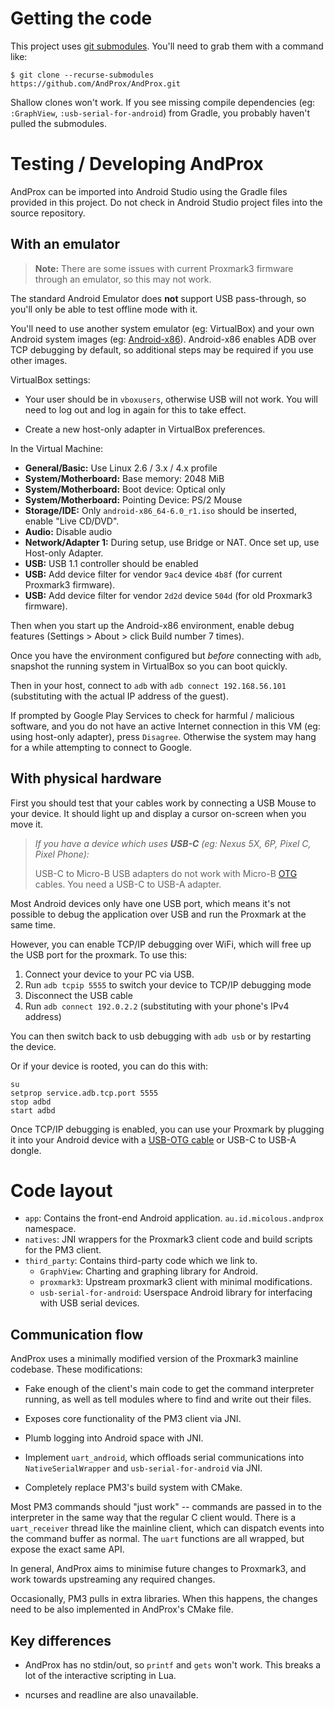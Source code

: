 # Getting the code

This project uses [git submodules][1].  You'll need to grab them with a command like:

```
$ git clone --recurse-submodules https://github.com/AndProx/AndProx.git
```

Shallow clones won't work.  If you see missing compile dependencies (eg: `:GraphView`,
`:usb-serial-for-android`) from Gradle, you probably haven't pulled the submodules.

# Testing / Developing AndProx

AndProx can be imported into Android Studio using the Gradle files provided in this project.  Do not
check in Android Studio project files into the source repository.

## With an emulator

> **Note:** There are some issues with current Proxmark3 firmware through an emulator, so this may
> not work.

The standard Android Emulator does **not** support USB pass-through, so you'll only be able to test
offline mode with it.

You'll need to use another system emulator (eg: VirtualBox) and your own Android system images (eg:
[Android-x86][2]).  Android-x86 enables ADB over TCP debugging by default, so additional steps may
be required if you use other images.

VirtualBox settings:

- Your user should be in `vboxusers`, otherwise USB will not work. You will need to log out and log
  in again for this to take effect.

- Create a new host-only adapter in VirtualBox preferences.

In the Virtual Machine:

- **General/Basic:** Use Linux 2.6 / 3.x / 4.x profile
- **System/Motherboard:** Base memory: 2048 MiB
- **System/Motherboard:** Boot device: Optical only
- **System/Motherboard:** Pointing Device: PS/2 Mouse
- **Storage/IDE:** Only `android-x86_64-6.0_r1.iso` should be inserted, enable "Live CD/DVD".
- **Audio:** Disable audio
- **Network/Adapter 1:** During setup, use Bridge or NAT. Once set up, use Host-only Adapter.
- **USB:** USB 1.1 controller should be enabled
- **USB:** Add device filter for vendor `9ac4` device `4b8f` (for current Proxmark3 firmware).
- **USB:** Add device filter for vendor `2d2d` device `504d` (for old Proxmark3 firmware).

Then when you start up the Android-x86 environment, enable debug features (Settings > About > click
Build number 7 times).

Once you have the environment configured but *before* connecting with `adb`, snapshot the running
system in VirtualBox so you can boot quickly.

Then in your host, connect to `adb` with `adb connect 192.168.56.101` (substituting with the actual
IP address of the guest).

If prompted by Google Play Services to check for harmful / malicious software, and you do not have
an active Internet connection in this VM (eg: using host-only adapter), press `Disagree`.  Otherwise
the system may hang for a while attempting to connect to Google.

## With physical hardware

First you should test that your cables work by connecting a USB Mouse to your device.  It should
light up and display a cursor on-screen when you move it.

> *If you have a device which uses **USB-C** (eg: Nexus 5X, 6P, Pixel C, Pixel Phone):*
>
> USB-C to Micro-B USB adapters do not work with Micro-B [OTG][3] cables. You need a USB-C to USB-A
> adapter.

Most Android devices only have one USB port, which means it's not possible to debug the application
over USB and run the Proxmark at the same time.

However, you can enable TCP/IP debugging over WiFi, which will free up the USB port for the
proxmark.  To use this:

1. Connect your device to your PC via USB.
2. Run `adb tcpip 5555` to switch your device to TCP/IP debugging mode
3. Disconnect the USB cable
4. Run `adb connect 192.0.2.2` (substituting with your phone's IPv4 address)

You can then switch back to usb debugging with `adb usb` or by restarting the device.

Or if your device is rooted, you can do this with:

```
su
setprop service.adb.tcp.port 5555
stop adbd
start adbd
```

Once TCP/IP debugging is enabled, you can use your Proxmark by plugging it into your Android device
with a [USB-OTG cable][3] or USB-C to USB-A dongle.

# Code layout

* `app`: Contains the front-end Android application.  `au.id.micolous.andprox` namespace.
* `natives`: JNI wrappers for the Proxmark3 client code and build scripts for the PM3 client.
* `third_party`: Contains third-party code which we link to.
  * `GraphView`: Charting and graphing library for Android.
  * `proxmark3`: Upstream proxmark3 client with minimal modifications.
  * `usb-serial-for-android`: Userspace Android library for interfacing with USB serial devices.

## Communication flow

AndProx uses a minimally modified version of the Proxmark3 mainline codebase.  These modifications:

* Fake enough of the client's main code to get the command interpreter running, as well as tell
  modules where to find and write out their files.

* Exposes core functionality of the PM3 client via JNI.

* Plumb logging into Android space with JNI.

* Implement `uart_android`, which offloads serial communications into `NativeSerialWrapper` and
  `usb-serial-for-android` via JNI.

* Completely replace PM3's build system with CMake.

Most PM3 commands should "just work" -- commands are passed in to the interpreter in the same way
that the regular C client would.  There is a `uart_receiver` thread like the mainline client, which
can dispatch events into the command buffer as normal.  The `uart` functions are all wrapped, but
expose the exact same API.

In general, AndProx aims to minimise future changes to Proxmark3, and work towards upstreaming any
required changes.

Occasionally, PM3 pulls in extra libraries.  When this happens, the changes need to be also
implemented in AndProx's CMake file.

## Key differences

* AndProx has no stdin/out, so `printf` and `gets` won't work.  This breaks a lot of the interactive
  scripting in Lua.

* ncurses and readline are also unavailable.


[1]: https://git-scm.com/book/en/v2/Git-Tools-Submodules
[2]: http://www.android-x86.org/download
[3]: https://en.wikipedia.org/wiki/USB_On-The-Go
